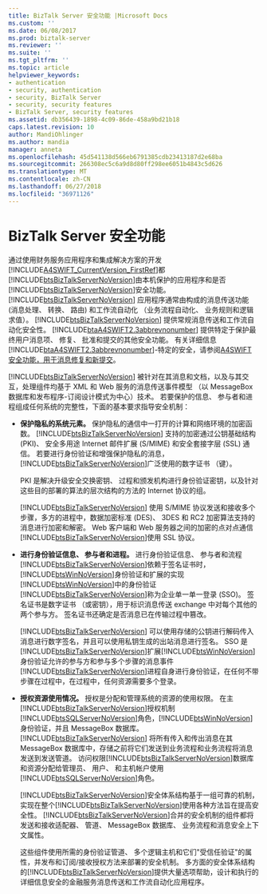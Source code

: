 ```yaml
---
title: BizTalk Server 安全功能 |Microsoft Docs
ms.custom: ''
ms.date: 06/08/2017
ms.prod: biztalk-server
ms.reviewer: ''
ms.suite: ''
ms.tgt_pltfrm: ''
ms.topic: article
helpviewer_keywords:
- authentication
- security, authentication
- security, BizTalk Server
- security, security features
- BizTalk Server, security features
ms.assetid: db356439-1898-4c09-86de-458a9bd21b18
caps.latest.revision: 10
author: MandiOhlinger
ms.author: mandia
manager: anneta
ms.openlocfilehash: 45d541138d566eb6791385cdb23413187d2e68ba
ms.sourcegitcommit: 266308ec5c6a9d8d80ff298ee6051b4843c5d626
ms.translationtype: MT
ms.contentlocale: zh-CN
ms.lasthandoff: 06/27/2018
ms.locfileid: "36971126"
---
```

# <a name="biztalk-server-security-features"></a>BizTalk Server 安全功能
通过使用财务服务应用程序和集成解决方案的开发[!INCLUDE[A4SWIFT_CurrentVersion_FirstRef](../../includes/a4swift-currentversion-firstref-md.md)]都[!INCLUDE[btsBizTalkServerNoVersion](../../includes/btsbiztalkservernoversion-md.md)]由本机保护的应用程序和是否[!INCLUDE[btsBizTalkServerNoVersion](../../includes/btsbiztalkservernoversion-md.md)]安全功能。 [!INCLUDE[btsBizTalkServerNoVersion](../../includes/btsbiztalkservernoversion-md.md)] 应用程序通常由构成的消息传送功能 (消息处理、 转换、 路由) 和工作流自动化 （业务流程自动化、 业务规则和逻辑求值）。 [!INCLUDE[btsBizTalkServerNoVersion](../../includes/btsbiztalkservernoversion-md.md)] 提供常规消息传送和工作流自动化安全性。 [!INCLUDE[btaA4SWIFT2.3abbrevnonumber](../../includes/btaa4swift2-3abbrevnonumber-md.md)] 提供特定于保护最终用户消息项、 修复、 批准和提交的其他安全功能。 有关详细信息[!INCLUDE[btaA4SWIFT2.3abbrevnonumber](../../includes/btaa4swift2-3abbrevnonumber-md.md)]-特定的安全，请参阅[A4SWIFT 安全功能，用于消息修复和新提交](../../adapters-and-accelerators/accelerator-swift/a4swift-security-features-for-message-repair-and-new-submission.md)。  
  
 [!INCLUDE[btsBizTalkServerNoVersion](../../includes/btsbiztalkservernoversion-md.md)] 被针对在其消息和文档，以及与其交互，处理组件均基于 XML 和 Web 服务的消息传送事件模型 （以 MessageBox 数据库和发布程序-订阅设计模式为中心）技术。 若要保护的信息、 参与者和进程组成任何系统的完整性，下面的基本要求指导安全机制：  
  
- **保护隐私的系统元素。** 保护隐私的通信中一打开的计算和网络环境的加密函数。 [!INCLUDE[btsBizTalkServerNoVersion](../../includes/btsbiztalkservernoversion-md.md)] 支持的加密通过公钥基础结构 (PKI)、 安全多用途 Internet 邮件扩展 (S/MIME) 和安全套接字层 (SSL) 通信。 若要进行身份验证和增强保护隐私的消息，[!INCLUDE[btsBizTalkServerNoVersion](../../includes/btsbiztalkservernoversion-md.md)]广泛使用的数字证书 （键）。  
  
   PKI 是解决升级安全交换密钥、 过程和颁发机构进行身份验证密钥，以及针对这些目的部署的算法的层次结构的方法的 Internet 协议的组。  
  
   [!INCLUDE[btsBizTalkServerNoVersion](../../includes/btsbiztalkservernoversion-md.md)] 使用 S/MIME 协议发送和接收多个步骤，多方的进程中，数据加密标准 (DES)、 3DES 和 RC2 加密算法支持的消息进行加密和解密。 Web 客户端和 Web 服务器之间的加密的点对点通信[!INCLUDE[btsBizTalkServerNoVersion](../../includes/btsbiztalkservernoversion-md.md)]使用 SSL 协议。  
  
- **进行身份验证信息、 参与者和进程。** 进行身份验证信息、 参与者和流程[!INCLUDE[btsBizTalkServerNoVersion](../../includes/btsbiztalkservernoversion-md.md)]依赖于签名证书时，[!INCLUDE[btsWinNoVersion](../../includes/btswinnoversion-md.md)]身份验证和扩展的实现[!INCLUDE[btsWinNoVersion](../../includes/btswinnoversion-md.md)]中的身份验证[!INCLUDE[btsBizTalkServerNoVersion](../../includes/btsbiztalkservernoversion-md.md)]称为企业单一单一登录 (SSO)。 签名证书是数字证书 （或密钥），用于标识消息传送 exchange 中对每个其他的两个参与方。 签名证书还确定是否消息已在传输过程中篡改。  
  
   [!INCLUDE[btsBizTalkServerNoVersion](../../includes/btsbiztalkservernoversion-md.md)] 可以使用存储的公钥进行解码传入消息进行数字签名，并且可以使用私钥生成的出站消息进行签名。 SSO 是[!INCLUDE[btsBizTalkServerNoVersion](../../includes/btsbiztalkservernoversion-md.md)]扩展[!INCLUDE[btsWinNoVersion](../../includes/btswinnoversion-md.md)]身份验证允许的参与方和参与多个步骤的消息事件[!INCLUDE[btsBizTalkServerNoVersion](../../includes/btsbiztalkservernoversion-md.md)]进程自身进行身份验证，在任何不带步骤在过程中，在过程中，任何资源需要多个登录。  
  
- **授权资源使用情况。** 授权是分配和管理系统的资源的使用权限。 在主[!INCLUDE[btsBizTalkServerNoVersion](../../includes/btsbiztalkservernoversion-md.md)]授权机制[!INCLUDE[btsSQLServerNoVersion](../../includes/btssqlservernoversion-md.md)]角色，[!INCLUDE[btsWinNoVersion](../../includes/btswinnoversion-md.md)]身份验证，并且 MessageBox 数据库。 [!INCLUDE[btsBizTalkServerNoVersion](../../includes/btsbiztalkservernoversion-md.md)] 将所有传入和传出消息在其 MessageBox 数据库中，存储之前将它们发送到业务流程和业务流程将消息发送到发送管道。 访问权限[!INCLUDE[btsBizTalkServerNoVersion](../../includes/btsbiztalkservernoversion-md.md)]数据库和资源分配给管理员、 用户、 和主机帐户使用[!INCLUDE[btsSQLServerNoVersion](../../includes/btssqlservernoversion-md.md)]角色。  
  
  [!INCLUDE[btsBizTalkServerNoVersion](../../includes/btsbiztalkservernoversion-md.md)]安全体系结构基于一组可靠的机制，实现在整个[!INCLUDE[btsBizTalkServerNoVersion](../../includes/btsbiztalkservernoversion-md.md)]使用各种方法旨在提高安全性。 [!INCLUDE[btsBizTalkServerNoVersion](../../includes/btsbiztalkservernoversion-md.md)]合并的安全机制的组件都将发送和接收适配器、 管道、 MessageBox 数据库、 业务流程和消息安全上下文属性。  
  
  这些组件使用所需的身份验证管道、 多个逻辑主机和它们"受信任验证"的属性，并发布和订阅/接收授权方法来部署的安全机制。 多方面的安全体系结构的[!INCLUDE[btsBizTalkServerNoVersion](../../includes/btsbiztalkservernoversion-md.md)]提供大量选项帮助，设计和执行的详细信息安全的金融服务消息传送和工作流自动化应用程序。